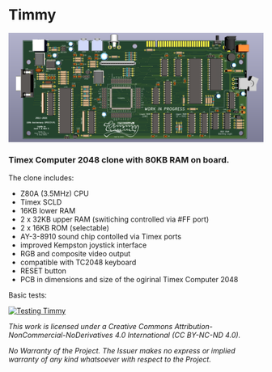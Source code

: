 # Timmy

![Timmy](/Docs/TC2048_PCB_012.png)

### Timex Computer 2048 clone with 80KB RAM on board.

The clone includes:

* Z80A (3.5MHz) CPU
* Timex SCLD
* 16KB lower RAM
* 2 x 32KB upper RAM (switiching controlled via #FF port)
* 2 x 16KB ROM (selectable)
* AY-3-8910 sound chip contolled via Timex ports
* improved Kempston joystick interface
* RGB and composite video output
* compatible with TC2048 keyboard
* RESET button
* PCB in dimensions and size of the ogirinal Timex Computer 2048

Basic tests:

[![Testing Timmy](https://i9.ytimg.com/vi/dC0ZgcBu8rQ/mq3.jpg?sqp=CLif7oAG&rs=AOn4CLAP9gXIBlCHmznOnPPO0uf7smWa-Q)](https://youtu.be/dC0ZgcBu8rQ "Testing Timmy")


*This work is licensed under a Creative Commons Attribution-NonCommercial-NoDerivatives 4.0 International (CC BY-NC-ND 4.0).*

*No Warranty of the Project. The Issuer makes no express or implied warranty of any kind whatsoever with respect to the Project.*
